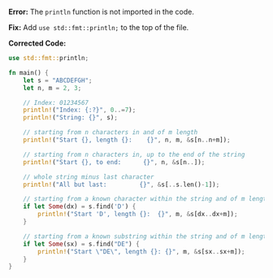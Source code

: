 **Error:** The `println` function is not imported in the code.

**Fix:** Add `use std::fmt::println;` to the top of the file.

**Corrected Code:**
```rust
use std::fmt::println;

fn main() {
    let s = "ABCDEFGH";
    let n, m = 2, 3;

    // Index: 01234567
    println!("Index: {:?}", 0..=7);
    println!("String: {}", s);

    // starting from n characters in and of m length
    println!("Start {}, length {}:    {}", n, m, &s[n..n+m]);

    // starting from n characters in, up to the end of the string
    println!("Start {}, to end:      {}", n, &s[n..]);

    // whole string minus last character
    println!("All but last:         {}", &s[..s.len()-1]);

    // starting from a known character within the string and of m length
    if let Some(dx) = s.find('D') {
        println!("Start 'D', length {}:  {}", m, &s[dx..dx+m]);
    }

    // starting from a known substring within the string and of m length
    if let Some(sx) = s.find("DE") {
        println!("Start \"DE\", length {}: {}", m, &s[sx..sx+m]);
    }
}
```
